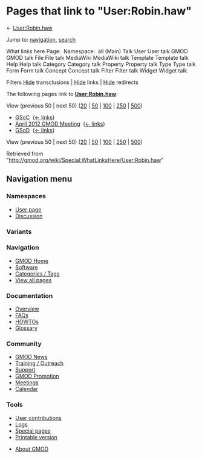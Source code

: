 <div id="mw-page-base" class="noprint">

</div>

<div id="mw-head-base" class="noprint">

</div>

<div id="content" class="mw-body" role="main">

<span id="top"></span>

<div id="mw-js-message" style="display:none;">

</div>



# <span dir="auto">Pages that link to "User:Robin.haw"</span>

<div id="bodyContent">

<div id="contentSub">

← [User:Robin.haw](/wiki/User:Robin.haw "User:Robin.haw")

</div>

<div id="jump-to-nav" class="mw-jump">

Jump to: [navigation](#mw-navigation), [search](#p-search)

</div>

<div id="mw-content-text">

What links here Page:  Namespace:  all (Main) Talk User User talk GMOD
GMOD talk File File talk MediaWiki MediaWiki talk Template Template talk
Help Help talk Category Category talk Property Property talk Type Type
talk Form Form talk Concept Concept talk Filter Filter talk Widget
Widget talk

Filters
[Hide](/mediawiki/index.php?title=Special:WhatLinksHere/User:Robin.haw&hidetrans=1 "Special:WhatLinksHere/User:Robin.haw")
transclusions \|
[Hide](/mediawiki/index.php?title=Special:WhatLinksHere/User:Robin.haw&hidelinks=1 "Special:WhatLinksHere/User:Robin.haw")
links \|
[Hide](/mediawiki/index.php?title=Special:WhatLinksHere/User:Robin.haw&hideredirs=1 "Special:WhatLinksHere/User:Robin.haw")
redirects

The following pages link to
**[User:Robin.haw](/wiki/User:Robin.haw "User:Robin.haw")**:

View (previous 50 \| next 50)
([20](/mediawiki/index.php?title=Special:WhatLinksHere/User:Robin.haw&limit=20 "Special:WhatLinksHere/User:Robin.haw")
\|
[50](/mediawiki/index.php?title=Special:WhatLinksHere/User:Robin.haw&limit=50 "Special:WhatLinksHere/User:Robin.haw")
\|
[100](/mediawiki/index.php?title=Special:WhatLinksHere/User:Robin.haw&limit=100 "Special:WhatLinksHere/User:Robin.haw")
\|
[250](/mediawiki/index.php?title=Special:WhatLinksHere/User:Robin.haw&limit=250 "Special:WhatLinksHere/User:Robin.haw")
\|
[500](/mediawiki/index.php?title=Special:WhatLinksHere/User:Robin.haw&limit=500 "Special:WhatLinksHere/User:Robin.haw"))

- [GSoC](/wiki/GSoC "GSoC") ‎ <span class="mw-whatlinkshere-tools">([←
  links](/mediawiki/index.php?title=Special:WhatLinksHere&target=GSoC "Special:WhatLinksHere"))</span>
- [April 2012 GMOD
  Meeting](/wiki/April_2012_GMOD_Meeting "April 2012 GMOD Meeting") ‎
  <span class="mw-whatlinkshere-tools">([←
  links](/mediawiki/index.php?title=Special:WhatLinksHere&target=April+2012+GMOD+Meeting "Special:WhatLinksHere"))</span>
- [GSoD](/wiki/GSoD "GSoD") ‎ <span class="mw-whatlinkshere-tools">([←
  links](/mediawiki/index.php?title=Special:WhatLinksHere&target=GSoD "Special:WhatLinksHere"))</span>

View (previous 50 \| next 50)
([20](/mediawiki/index.php?title=Special:WhatLinksHere/User:Robin.haw&limit=20 "Special:WhatLinksHere/User:Robin.haw")
\|
[50](/mediawiki/index.php?title=Special:WhatLinksHere/User:Robin.haw&limit=50 "Special:WhatLinksHere/User:Robin.haw")
\|
[100](/mediawiki/index.php?title=Special:WhatLinksHere/User:Robin.haw&limit=100 "Special:WhatLinksHere/User:Robin.haw")
\|
[250](/mediawiki/index.php?title=Special:WhatLinksHere/User:Robin.haw&limit=250 "Special:WhatLinksHere/User:Robin.haw")
\|
[500](/mediawiki/index.php?title=Special:WhatLinksHere/User:Robin.haw&limit=500 "Special:WhatLinksHere/User:Robin.haw"))

</div>

<div class="printfooter">

Retrieved from
"<http://gmod.org/wiki/Special:WhatLinksHere/User:Robin.haw>"

</div>

<div id="catlinks" class="catlinks catlinks-allhidden">

</div>

<div class="visualClear">

</div>

</div>

</div>

<div id="mw-navigation">

## Navigation menu

<div id="mw-head">



<div id="left-navigation">

<div id="p-namespaces" class="vectorTabs" role="navigation"
aria-labelledby="p-namespaces-label">

### Namespaces

- <span id="ca-nstab-user"><a href="/wiki/User:Robin.haw" accesskey="c"
  title="View the user page [c]">User page</a></span>
- <span id="ca-talk"><a
  href="/mediawiki/index.php?title=User_talk:Robin.haw&amp;action=edit&amp;redlink=1"
  accesskey="t"
  title="Discussion about the content page [t]">Discussion</a></span>

</div>

<div id="p-variants" class="vectorMenu emptyPortlet" role="navigation"
aria-labelledby="p-variants-label">

### 

### Variants[](#)

<div class="menu">

</div>

</div>

</div>





</div>

</div>

</div>

<div id="mw-panel">

<div id="p-logo" role="banner">

<a href="/wiki/Main_Page"
style="background-image: url(http://gmod.org/images/GMOD-cogs.png);"
title="Visit the main page"></a>

</div>

<div id="p-Navigation" class="portal" role="navigation"
aria-labelledby="p-Navigation-label">

### Navigation

<div class="body">

- <span id="n-GMOD-Home">[GMOD Home](/wiki/Main_Page)</span>
- <span id="n-Software">[Software](/wiki/GMOD_Components)</span>
- <span id="n-Categories-.2F-Tags">[Categories /
  Tags](/wiki/Categories)</span>
- <span id="n-View-all-pages">[View all
  pages](/wiki/Special:AllPages)</span>

</div>

</div>

<div id="p-Documentation" class="portal" role="navigation"
aria-labelledby="p-Documentation-label">

### Documentation

<div class="body">

- <span id="n-Overview">[Overview](/wiki/Overview)</span>
- <span id="n-FAQs">[FAQs](/wiki/Category:FAQ)</span>
- <span id="n-HOWTOs">[HOWTOs](/wiki/Category:HOWTO)</span>
- <span id="n-Glossary">[Glossary](/wiki/Glossary)</span>

</div>

</div>

<div id="p-Community" class="portal" role="navigation"
aria-labelledby="p-Community-label">

### Community

<div class="body">

- <span id="n-GMOD-News">[GMOD News](/wiki/GMOD_News)</span>
- <span id="n-Training-.2F-Outreach">[Training /
  Outreach](/wiki/Training_and_Outreach)</span>
- <span id="n-Support">[Support](/wiki/Support)</span>
- <span id="n-GMOD-Promotion">[GMOD
  Promotion](/wiki/GMOD_Promotion)</span>
- <span id="n-Meetings">[Meetings](/wiki/Meetings)</span>
- <span id="n-Calendar">[Calendar](/wiki/Calendar)</span>

</div>

</div>

<div id="p-tb" class="portal" role="navigation"
aria-labelledby="p-tb-label">

### Tools

<div class="body">

- <span id="t-contributions">[User
  contributions](/wiki/Special:Contributions/Robin.haw "A list of contributions of this user")</span>
- <span id="t-log">[Logs](/wiki/Special:Log/Robin.haw)</span>
- <span id="t-specialpages"><a href="/wiki/Special:SpecialPages" accesskey="q"
  title="A list of all special pages [q]">Special pages</a></span>
- <span id="t-print"><a
  href="/mediawiki/index.php?title=Special:WhatLinksHere/User:Robin.haw&amp;printable=yes"
  rel="alternate" accesskey="p"
  title="Printable version of this page [p]">Printable version</a></span>

</div>

</div>

</div>

</div>

<div id="footer" role="contentinfo">

- <span id="footer-places-about">[About
  GMOD](/wiki/GMOD:About "GMOD:About")</span>

<!-- -->






</div>
